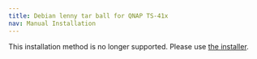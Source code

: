 ```yaml
---
title: Debian lenny tar ball for QNAP TS-41x
nav: Manual Installation
---
```


This installation method is no longer supported.  Please use [the
installer](../install/).

